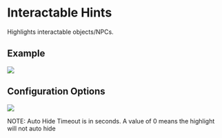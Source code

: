# Interactable Hints
Highlights interactable objects/NPCs.

## Example
![](https://github.com/dekuScrub731/images/blob/master/interactable_autohide.gif)

## Configuration Options
![](https://github.com/dekuScrub731/images/blob/master/interactable-config.png)

NOTE: Auto Hide Timeout is in seconds. A value of 0 means the highlight will not auto hide
